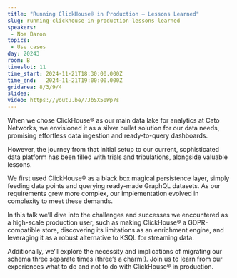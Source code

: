 ```yaml
---
title: "Running ClickHouse® in Production – Lessons Learned"
slug: running-clickhouse-in-production-lessons-learned
speakers:
 - Noa Baron
topics:
 - Use cases
day: 20243
room: B
timeslot: 11
time_start: 2024-11-21T18:30:00.000Z
time_end:   2024-11-21T19:00:00.000Z
gridarea: 8/3/9/4
slides: 
video: https://youtu.be/7JbSX50Wp7s
---
```


When we chose ClickHouse® as our main data lake for analytics at Cato Networks, we envisioned it as a silver bullet solution for our data needs, promising effortless data ingestion and ready-to-query dashboards.
 
However, the journey from that initial setup to our current, sophisticated data platform has been filled with trials and tribulations, alongside valuable lessons.
 
We first used ClickHouse® as a black box magical persistence layer, simply feeding data points and querying ready-made GraphQL datasets. As our requirements grew more complex, our implementation evolved in complexity to meet these demands.
 
In this talk we’ll dive into the challenges and successes we encountered as a high-scale production user, such as making ClickHouse® a GDPR-compatible store, discovering its limitations as an enrichment engine, and leveraging it as a robust alternative to KSQL for streaming data.
 
Additionally, we’ll explore the necessity and implications of migrating our schema three separate times (three’s a charm!). Join us to learn from our experiences what to do and not to do with ClickHouse® in production.